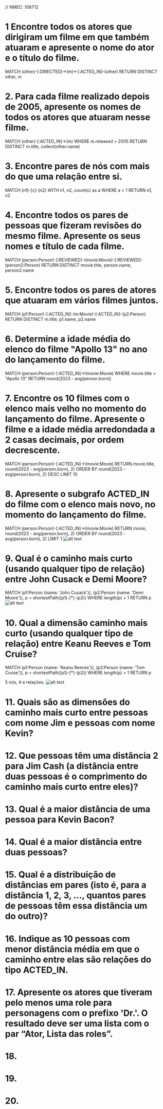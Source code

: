 // NMEC: 108712

# 1 Encontre todos os atores que dirigiram um filme em que também atuaram e apresente o nome do ator e o título do filme.

MATCH (other)-[:DIRECTED]->(m)<-[:ACTED_IN]-(other)
RETURN DISTINCT other, m

# 2. Para cada filme realizado depois de 2005, apresente os nomes de todos os atores que atuaram nesse filme.

MATCH (other)-[:ACTED_IN]->(m)
WHERE m.released > 2005
RETURN DISTINCT m.title, collect(other.name)

# 3. Encontre pares de nós com mais do que uma relação entre si.

MATCH (n1)-[c]-(n2)
WITH n1, n2, count(c) as a
WHERE a > 1
RETURN n1, n2

# 4. Encontre todos os pares de pessoas que fizeram revisões do mesmo filme. Apresente os seus nomes e título de cada filme.

MATCH (person:Person)-[:REVIEWED]-(movie:Movie)-[:REVIEWED]-(person2:Person)
RETURN DISTINCT movie.title, person.name, person2.name

# 5. Encontre todos os pares de atores que atuaram em vários filmes juntos.

MATCH (p1:Person)-[:ACTED_IN]-(m:Movie)-[:ACTED_IN]-(p2:Person)
RETURN DISTINCT m.title, p1.name, p2.name

# 6. Determine a idade média do elenco do filme "Apollo 13" no ano do lançamento do filme.

MATCH (person:Person)-[:ACTED_IN]->(movie:Movie)
WHERE movie.title = "Apollo 13"
RETURN round(2023 - avg(person.born))

# 7. Encontre os 10 filmes com o elenco mais velho no momento do lançamento do filme. Apresente o filme e a idade média arredondada a 2 casas decimais, por ordem decrescente.

MATCH (person:Person)-[:ACTED_IN]->(movie:Movie)
RETURN movie.title, round(2023 - avg(person.born), 2)
ORDER BY round(2023 - avg(person.born), 2) DESC
LIMIT 10

# 8. Apresente o subgrafo ACTED_IN do filme com o elenco mais novo, no momento do lançamento do filme.

MATCH (person:Person)-[:ACTED_IN]->(movie:Movie)
RETURN movie, round(2023 - avg(person.born), 2)
ORDER BY round(2023 - avg(person.born), 2)
LIMIT 1
![alt text](./exercise.png)

# 9. Qual é o caminho mais curto (usando qualquer tipo de relação) entre John Cusack e Demi Moore?

MATCH
(p1:Person {name: 'John Cusack'}),
(p2:Person {name: 'Demi Moore'}),
p = shortestPath((p1)-[*]-(p2))
WHERE length(p) > 1
RETURN p
![alt text](./exercise2.png)

# 10. Qual a dimensão caminho mais curto (usando qualquer tipo de relação) entre Keanu Reeves e Tom Cruise?

MATCH
(p1:Person {name: 'Keanu Reeves'}),
(p2:Person {name: 'Tom Cruise'}),
p = shortestPath((p1)-[*]-(p2))
WHERE length(p) > 1
RETURN p

5 nós, 4 e relações.
![alt text](./exercise3.png)

# 11. Quais são as dimensões do caminho mais curto entre pessoas com nome Jim e pessoas com nome Kevin?

# 12. Que pessoas têm uma distância 2 para Jim Cash (a distância entre duas pessoas é o comprimento do caminho mais curto entre eles)?

# 13. Qual é a maior distância de uma pessoa para Kevin Bacon?

# 14. Qual é a maior distância entre duas pessoas?

# 15. Qual é a distribuição de distâncias em pares (isto é, para a distância 1, 2, 3, ..., quantos pares de pessoas têm essa distância um do outro)?

# 16. Indique as 10 pessoas com menor distância média em que o caminho entre elas são relações do tipo ACTED_IN.

# 17. Apresente os atores que tiveram pelo menos uma role para personagens com o prefixo 'Dr.'. O resultado deve ser uma lista com o par “Ator, Lista das roles”.

# 18.

# 19.

# 20.
